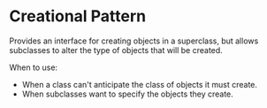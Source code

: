 # Creational Pattern

Provides an interface for creating objects in a superclass, but allows subclasses to alter the type of objects that will be created.

When to use:
- When a class can't anticipate the class of objects it must create.
- When subclasses want to specify the objects they create.